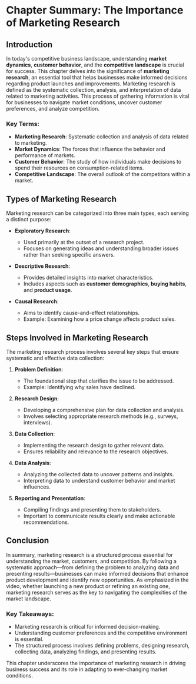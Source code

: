 # Chapter Summary: The Importance of Marketing Research

## Introduction
In today's competitive business landscape, understanding **market dynamics**, **customer behavior**, and the **competitive landscape** is crucial for success. This chapter delves into the significance of **marketing research**, an essential tool that helps businesses make informed decisions regarding product launches and improvements. Marketing research is defined as the systematic collection, analysis, and interpretation of data related to marketing activities. This process of gathering information is vital for businesses to navigate market conditions, uncover customer preferences, and analyze competition.

### Key Terms:
- **Marketing Research**: Systematic collection and analysis of data related to marketing.
- **Market Dynamics**: The forces that influence the behavior and performance of markets.
- **Customer Behavior**: The study of how individuals make decisions to spend their resources on consumption-related items.
- **Competitive Landscape**: The overall outlook of the competitors within a market.

## Types of Marketing Research
Marketing research can be categorized into three main types, each serving a distinct purpose:

- **Exploratory Research**: 
  - Used primarily at the outset of a research project.
  - Focuses on generating ideas and understanding broader issues rather than seeking specific answers.

- **Descriptive Research**: 
  - Provides detailed insights into market characteristics.
  - Includes aspects such as **customer demographics**, **buying habits**, and **product usage**.

- **Causal Research**: 
  - Aims to identify cause-and-effect relationships.
  - Example: Examining how a price change affects product sales.

## Steps Involved in Marketing Research
The marketing research process involves several key steps that ensure systematic and effective data collection:

1. **Problem Definition**:
   - The foundational step that clarifies the issue to be addressed.
   - Example: Identifying why sales have declined.

2. **Research Design**:
   - Developing a comprehensive plan for data collection and analysis.
   - Involves selecting appropriate research methods (e.g., surveys, interviews).

3. **Data Collection**:
   - Implementing the research design to gather relevant data.
   - Ensures reliability and relevance to the research objectives.

4. **Data Analysis**:
   - Analyzing the collected data to uncover patterns and insights.
   - Interpreting data to understand customer behavior and market influences.

5. **Reporting and Presentation**:
   - Compiling findings and presenting them to stakeholders.
   - Important to communicate results clearly and make actionable recommendations.

## Conclusion
In summary, marketing research is a structured process essential for understanding the market, customers, and competition. By following a systematic approach—from defining the problem to analyzing data and presenting results—businesses can make informed decisions that enhance product development and identify new opportunities. As emphasized in the video, whether launching a new product or refining an existing one, marketing research serves as the key to navigating the complexities of the market landscape.

### Key Takeaways:
- Marketing research is critical for informed decision-making.
- Understanding customer preferences and the competitive environment is essential.
- The structured process involves defining problems, designing research, collecting data, analyzing findings, and presenting results. 

This chapter underscores the importance of marketing research in driving business success and its role in adapting to ever-changing market conditions.